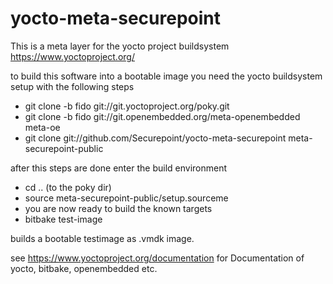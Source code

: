 # yocto-meta-securepoint
This is a meta layer for the yocto project buildsystem https://www.yoctoproject.org/

to build this software into a bootable image you need the yocto buildsystem setup with the following steps

* git clone -b fido git://git.yoctoproject.org/poky.git
* git clone -b fido git://git.openembedded.org/meta-openembedded meta-oe
* git clone git://github.com/Securepoint/yocto-meta-securepoint meta-securepoint-public


after this steps are done enter the build environment

* cd .. (to the poky dir)
* source meta-securepoint-public/setup.sourceme
* you are now ready to build the known targets
*   bitbake test-image

builds a bootable testimage as .vmdk image.

see  https://www.yoctoproject.org/documentation
for Documentation of yocto, bitbake, openembedded etc.






